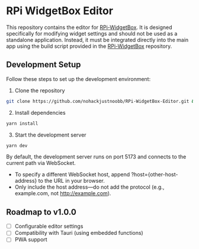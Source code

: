 # RPi WidgetBox Editor

This repository contains the editor for [RPi-WidgetBox](https://github.com/nohackjustnoobb/RPi-WidgetBox). It is designed specifically for modifying widget settings and should not be used as a standalone application. Instead, it must be integrated directly into the main app using the build script provided in the [RPi-WidgetBox](https://github.com/nohackjustnoobb/RPi-WidgetBox) repository.

## Development Setup

Follow these steps to set up the development environment:

1. Clone the repository

```bash
git clone https://github.com/nohackjustnoobb/RPi-WidgetBox-Editor.git && cd RPi-WidgetBox-Editor
```

2. Install dependencies

```bash
yarn install
```

3. Start the development server

```bash
yarn dev
```

By default, the development server runs on port 5173 and connects to the current path via WebSocket.

- To specify a different WebSocket host, append ?host={other-host-address} to the URL in your browser.
- Only include the host address—do not add the protocol (e.g., example.com, not http://example.com).

## Roadmap to v1.0.0

- [ ] Configurable editor settings
- [ ] Compatibility with Tauri (using embedded functions)
- [ ] PWA support
